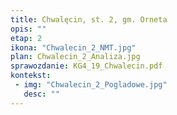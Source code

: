 ```yaml
---
title: Chwalęcin, st. 2, gm. Orneta
opis: ""
etap: 2
ikona: "Chwalecin_2_NMT.jpg"
plan: Chwalecin_2_Analiza.jpg
sprawozdanie: KG4_19_Chwalecin.pdf
kontekst:
 - img: "Chwalecin_2_Pogladowe.jpg"
   desc: ""
---
```

